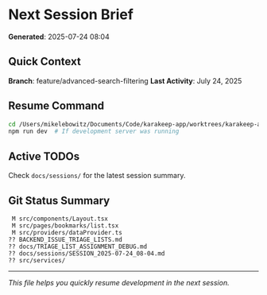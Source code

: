 # Next Session Brief

**Generated**: 2025-07-24 08:04

## Quick Context

**Branch**: feature/advanced-search-filtering
**Last Activity**: July 24, 2025

## Resume Command

```bash
cd /Users/mikelebowitz/Documents/Code/karakeep-app/worktrees/karakeep-app-creation/karakeep-frontend-repo
npm run dev  # If development server was running
```

## Active TODOs

Check `docs/sessions/` for the latest session summary.

## Git Status Summary

```
 M src/components/Layout.tsx
 M src/pages/bookmarks/list.tsx
 M src/providers/dataProvider.ts
?? BACKEND_ISSUE_TRIAGE_LISTS.md
?? docs/TRIAGE_LIST_ASSIGNMENT_DEBUG.md
?? docs/sessions/SESSION_2025-07-24_08-04.md
?? src/services/

```

---

*This file helps you quickly resume development in the next session.*
